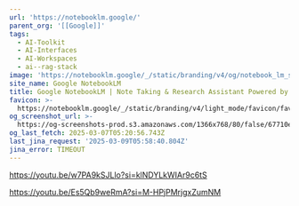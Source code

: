 ```yaml
---
url: 'https://notebooklm.google/'
parent_org: '[[Google]]'
tags:
  - AI-Toolkit
  - AI-Interfaces
  - AI-Workspaces
  - ai--rag-stack
image: 'https://notebooklm.google/_/static/branding/v4/og/notebook_lm_share.png'
site_name: Google NotebookLM
title: Google NotebookLM | Note Taking & Research Assistant Powered by AI
favicon: >-
  https://notebooklm.google/_/static/branding/v4/light_mode/favicon/favicon-32x32.png
og_screenshot_url: >-
  https://og-screenshots-prod.s3.amazonaws.com/1366x768/80/false/67710e994bff5b1432c7bea1a9d09b6347b8ec99aaceaedd36d26f698c6dbafb.jpeg
og_last_fetch: 2025-03-07T05:20:56.743Z
last_jina_request: '2025-03-09T05:58:40.804Z'
jina_error: TIMEOUT
---
```

https://youtu.be/w7PA9kSJLlo?si=klNDYLkWIAr9c6tS

https://youtu.be/Es5Qb9weRmA?si=M-HPjPMrjgxZumNM

